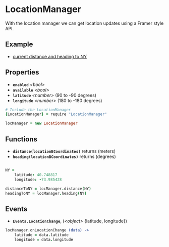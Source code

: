 # LocationManager

With the location manager we can get location updates using a Framer style API.

## Example

- [current distance and heading to NY](http://share.framerjs.com/hv9aj1uy1gfa/)

## Properties

- **`enabled`** *\<bool>*
- **`available`** *\<bool>*
- **`latitude`** *\<number>* (90 to -90 degrees)
- **`longitude`** *\<number>* (180 to -180 degrees)

```coffee
# Include the LocationManager
{LocationManager} = require "LocationManager"

locManager = new LocationManager
```

## Functions

- **`distance(locationBCoordinates)`** returns <number> (meters)
- **`heading(locationBCoordinates)`** returns <number> (degrees)

```coffee

NY =
	latitude: 40.748817
	longitude: -73.985428

distanceToNY = locManager.distance(NY)
headingToNY = locManager.heading(NY)
```

## Events

- **`Events.LocationChange`**, (*\<object>* {latitude, longitude})

```coffee
locManager.onLocationChange (data) ->
	latitude = data.latitude
	longitude = data.longitude
```
